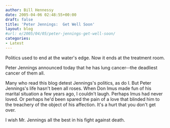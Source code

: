 ```yaml
---
author: Bill Hennessy
date: 2005-04-06 02:48:55+00:00
draft: false
title: 'Peter Jennings:  Get Well Soon'
layout: blog
#url: e/2005/04/05/peter-jennings-get-well-soon/
categories:
- Latest
---
```


Politics used to end at the water's edge.  Now it ends at the treatment room.

Peter Jennings announced today that he has lung cancer--the deadliest cancer of them all.

Many who read this blog detest Jennings's politics, as do I.  But Peter Jennings's life hasn't been all roses.  When Don Imus made fun of his marital situation a few years ago, I couldn't laugh.  Perhaps Imus had never loved.  Or perhaps he'd been spared the pain of a love that blinded him to the treachery of the object of his affection.  It's a hurt that you don't get over.

I wish Mr. Jennings all the best in his fight against death.




